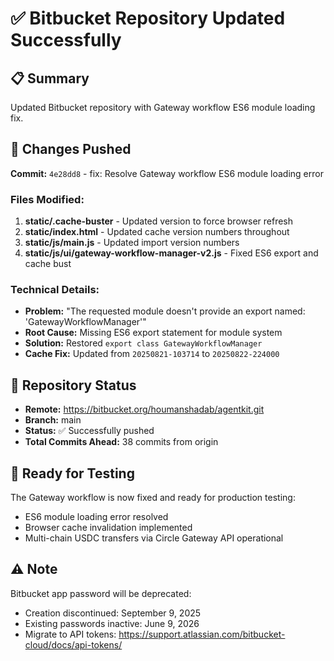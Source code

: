 # ✅ Bitbucket Repository Updated Successfully

## 📋 Summary
Updated Bitbucket repository with Gateway workflow ES6 module loading fix.

## 🔧 Changes Pushed
**Commit:** `4e28dd8` - fix: Resolve Gateway workflow ES6 module loading error

### Files Modified:
1. **static/.cache-buster** - Updated version to force browser refresh
2. **static/index.html** - Updated cache version numbers throughout
3. **static/js/main.js** - Updated import version numbers
4. **static/js/ui/gateway-workflow-manager-v2.js** - Fixed ES6 export and cache bust

### Technical Details:
- **Problem:** "The requested module doesn't provide an export named: 'GatewayWorkflowManager'"
- **Root Cause:** Missing ES6 export statement for module system
- **Solution:** Restored `export class GatewayWorkflowManager` 
- **Cache Fix:** Updated from `20250821-103714` to `20250822-224000`

## 🎯 Repository Status
- **Remote:** https://bitbucket.org/houmanshadab/agentkit.git
- **Branch:** main
- **Status:** ✅ Successfully pushed
- **Total Commits Ahead:** 38 commits from origin

## 🚀 Ready for Testing
The Gateway workflow is now fixed and ready for production testing:
- ES6 module loading error resolved
- Browser cache invalidation implemented
- Multi-chain USDC transfers via Circle Gateway API operational

## ⚠️ Note
Bitbucket app password will be deprecated:
- Creation discontinued: September 9, 2025  
- Existing passwords inactive: June 9, 2026
- Migrate to API tokens: https://support.atlassian.com/bitbucket-cloud/docs/api-tokens/
